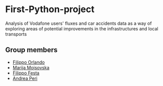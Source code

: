 # First-Python-project
Analysis of Vodafone users' fluxes and car accidents data as a way of exploring areas of potential improvements in the infrastructures and local transports

## Group members
- [Filippo Orlando](https://github.com/Filorland)
- [Marija Mojsovska](https://github.com/MarijaMojsovska)
- [Filippo Festa](https://github.com/Filippo-Festa)
- [Andrea Peri](https://github.com/periandrea)

